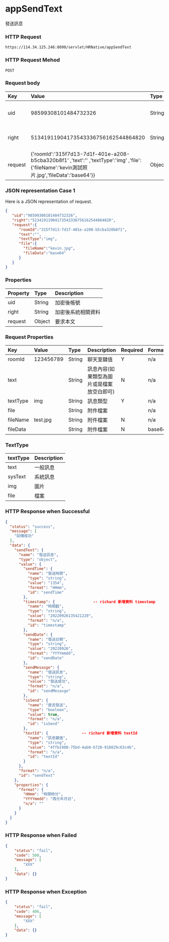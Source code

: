 # appSendText
發送訊息

### HTTP Request
```
https://114.34.125.246:8090/servlet/HRNative/appSendText
```

### HTTP Request Mehod
```
POST
```

### Request body
| Key | Value | Type | Description |
|:----------|:-------------|:-----|:------------|
| uid | 98599308101484732326 | String | 需透過appLogin取得
| right | 51341911904173543336756162544864820 | String | 需透過appLogin取得 |
| request | {'roomId':'315f7d13-7d1f-401e-a208-b5cba320b8f1' ,'text':'' ,'textType':'img' ,'file':{'fileName':'kevin測試照片.jpg','fileData':'base64'}} | Object | 異動條件

### JSON representation Case 1
Here is a JSON representation of request.
```json
{
   "uid":"98599308101484732326",
   "right":"51341911904173543336756162544864820",
   "request":{
      "roomId":"315f7d13-7d1f-401e-a208-b5cba320b8f1", 
      "text":"",
      "textType":"img",
      "file":{
        "fileName":"kevin.jpg",
        "fileData":"base64"
      }
   }
}
```

### Properties
| Property | Type | Description |
|:---------|:-----|:------------|
| uid   | String | 加密後帳號 |
| right | String | 加密後系統相關資料 |
| request | Object | 要求本文 |

### Request Properties
| Key | Value | Type | Description | Required | Format |
|:----------|:-------------|:-----|:------------|:------------|:------------|
| roomId | 123456789 | String | 聊天室鍵值 | Y | n/a |
| text |  | String | 訊息內容(如果類型為圖片或是檔案放空白即可) | N | n/a |
| textType | img | String | 訊息類型 | Y | n/a |
| file |  | String | 附件檔案 |  | n/a |
| fileName | test.jpg | String | 附件檔案 | N | n/a |
| fileData |  | String | 附件檔案 | N | base64 |

### TextType
| textType | Description |
|:---------|:------------|
| text | 一般訊息 |
| sysText | 系統訊息 |
| img | 圖片 |
| file | 檔案 |

### HTTP Response when Successful
```json
{
  "status": "success",
  "message": [
    "回傳成功"
  ],
  "data": {
    "sendText": {
      "name": "發送訊息",
      "type": "object",
      "value": {
        "sendTime": {
          "name": "發送時間",
          "type": "string",
          "value": "1354",
          "format": "HHmm",
          "id": "sendTime"
        },
        "timestamp": {                 -- richard 新增資料 timestamp
          "name": "時間戳",
          "type": "string",
          "value": "20220926135421220",
          "format": "n/a",
          "id": "timestamp"
        },
        "sendDate": {
          "name": "發送日期",
          "type": "string",
          "value": "20220926",
          "format": "YYYYmmdd",
          "id": "sendDate"
        },
        "sendMesasge": {
          "name": "發送訊息",
          "type": "string",
          "value": "發送成功",
          "format": "n/a",
          "id": "sendMesasge"
        },
        "isSend": {
          "name": "是否發送",
          "type": "boolean",
          "value": true,
          "format": "n/a",
          "id": "isSend"
        },
        "textId": {               -- richard 新增資料 textId
          "name": "訊息鍵值",
          "type": "string",
          "value": "4ffb1980-75bd-4ab0-b728-918829c63c46",
          "format": "n/a",
          "id": "textId"
        }
      },
      "format": "n/a",
      "id": "sendText"
    },
    "properties": {
      "format": {
        "HHmm": "時間時分",
        "YYYYmmdd": "西元年月日",
        "n/a": ""
      }
    }
  }
}
```

### HTTP Response when Failed
```json
{
    "status": "fail",
    "code": 500,
    "message": [
        "XXX"
    ],
    "data": {}
}
```

### HTTP Response when Exception
```json
{
    "status": "fail",
    "code": 406,
    "message": [
        "XXX"
    ],
    "data": {}
}
```
